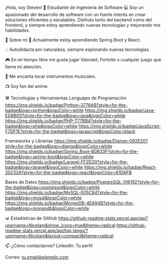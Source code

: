 ¡Hola, soy Steven! 👋
Estudiante de Ingeniería de Software 💻
Soy un apasionado del desarrollo de software con un fuerte interés en crear soluciones eficientes y escalables. Disfruto tanto del backend como del frontend, y siempre estoy aprendiendo nuevas tecnologías y mejorando mis habilidades.

🚀 Sobre mí
🌱 Actualmente estoy aprendiendo Spring Boot y React.

💡 Autodidacta por naturaleza, siempre explorando nuevas tecnologías.

🎮 En mi tiempo libre me gusta jugar Valorant, Fortnite o cualquier juego que llame mi atención.

🎹 Me encanta tocar instrumentos musicales.

📺 Soy fan del anime.

🛠 Tecnologías y Herramientas
Lenguajes de Programación
https://img.shields.io/badge/Python-3776AB?style=for-the-badge&logo=python&logoColor=white
https://img.shields.io/badge/Java-ED8B00?style=for-the-badge&logo=java&logoColor=white
https://img.shields.io/badge/PHP-777BB4?style=for-the-badge&logo=php&logoColor=white
https://img.shields.io/badge/JavaScript-F7DF1E?style=for-the-badge&logo=javascript&logoColor=black

Frameworks y Librerías
https://img.shields.io/badge/Django-092E20?style=for-the-badge&logo=django&logoColor=white
https://img.shields.io/badge/Spring_Boot-6DB33F?style=for-the-badge&logo=spring-boot&logoColor=white
https://img.shields.io/badge/Laravel-FF2D20?style=for-the-badge&logo=laravel&logoColor=white
https://img.shields.io/badge/React-20232A?style=for-the-badge&logo=react&logoColor=61DAFB

Bases de Datos
https://img.shields.io/badge/PostgreSQL-316192?style=for-the-badge&logo=postgresql&logoColor=white
https://img.shields.io/badge/MySQL-005C84?style=for-the-badge&logo=mysql&logoColor=white
https://img.shields.io/badge/MongoDB-4EA94B?style=for-the-badge&logo=mongodb&logoColor=white

📊 Estadísticas de GitHub
https://github-readme-stats.vercel.app/api?username=NiceIam&show_icons=true&theme=radical
https://github-readme-stats.vercel.app/api/top-langs/?username=NiceIam&layout=compact&theme=radical

📫 ¿Cómo contactarme?
LinkedIn: Tu perfil

Correo: tu.email@ejemplo.com
